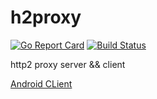 # h2proxy

[![Go Report Card](https://goreportcard.com/badge/github.com/zxc111/h2proxy)](https://goreportcard.com/report/github.com/zxc111/h2proxy)
[![Build Status](https://travis-ci.com/zxc111/h2proxy.svg?branch=master)](https://travis-ci.com/zxc111/h2proxy)

http2 proxy server &amp;&amp; client


[Android CLient](https://github.com/zxc111/SmartProxy)